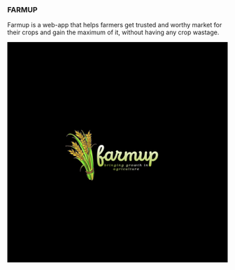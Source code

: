 ### FARMUP 

Farmup is a web-app that helps farmers get trusted and worthy market for their crops and gain the maximum of it, without having any crop wastage.


![farmup logo](logo.jpg)